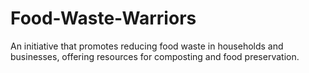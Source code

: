 # Food-Waste-Warriors
An initiative that promotes reducing food waste in households and businesses, offering resources for composting and food preservation.
